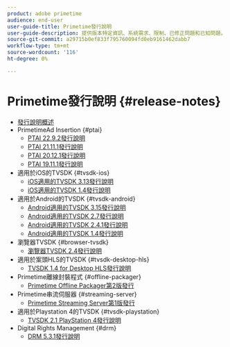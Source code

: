 ```yaml
---
product: adobe primetime
audience: end-user
user-guide-title: Primetime發行說明
user-guide-description: 提供版本特定資訊、系統需求、限制、已修正問題和已知問題。
source-git-commit: a29715b0ef833f795760094fd0eb9161462dabb7
workflow-type: tm+mt
source-wordcount: '116'
ht-degree: 0%

---
```



# Primetime發行說明 {#release-notes}

+ [發行說明概述](home.md)
+ PrimetimeAd Insertion {#ptai}
   + [PTAI 22.9.2發行說明](ptai-22x-release-notes.md)
   + [PTAI 21.11.1發行說明](ptai-21x-release-notes.md)
   + [PTAI 20.12.1發行說明](ptai-20x-release-notes.md)
   + [PTAI 19.11.1發行說明](ptai-19x-release-notes.md)
+ 適用於iOS的TVSDK {#tvsdk-ios}
   + [iOS適用的TVSDK 3.13發行說明](tvsdk-3x-ios.md)
   + [iOS適用的TVSDK 1.4發行說明](tvsdk-1-4-ios.md)
+ 適用於Android的TVSDK {#tvsdk-android}
   + [Android適用的TVSDK 3.15發行說明](tvsdk-3x-android.md)
   + [Android適用的TVSDK 2.7發行說明](tvsdk-27-android.md)
   + [Android適用的TVSDK 2.4.1發行說明](tvsdk-24-android.md)
   + [Android適用的TVSDK 1.4發行說明](tvsdk-1-4-android.md)
+ 瀏覽器TVSDK {#browser-tvsdk}
   + [瀏覽器TVSDK 2.4發行說明](tvsdk-24-browser.md)
+ 適用於案頭HLS的TVSDK {#tvsdk-desktop-hls}
   + [TVSDK 1.4 for Desktop HLS發行說明](tvsdk-1-4-desktop-hls.md)
+ Primetime離線封裝程式 {#offline-packager}
   + [Primetime Offline Packager第2版發行](offline-packager-2x-release-note.md)
+ Primetime串流伺服器 {#streaming-server}
   + [Primetime Streaming Server第1版發行](primetime-streaming-server-1x.md)
+ 適用於Playstation 4的TVSDK {#tvsdk-playstation}
   + [TVSDK 2.1 PlayStation 4發行說明](tvsdk-21-ps4.md)
+ Digital Rights Management {#drm}
   + [DRM 5.3.1發行說明](drm-531-release-notes.md)
